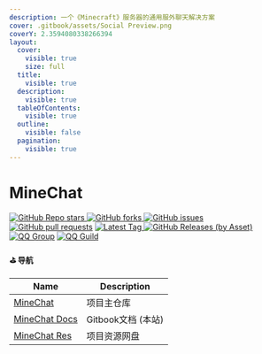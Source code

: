 ```yaml
---
description: 一个《Minecraft》服务器的通用服外聊天解决方案
cover: .gitbook/assets/Social Preview.png
coverY: 2.3594080338266394
layout:
  cover:
    visible: true
    size: full
  title:
    visible: true
  description:
    visible: true
  tableOfContents:
    visible: true
  outline:
    visible: false
  pagination:
    visible: true
---
```


# MineChat
[
![GitHub Repo stars](https://img.shields.io/github/stars/Cdm2883/MineChat?color=dfb317&style=for-the-badge)
![GitHub forks](https://img.shields.io/github/forks/Cdm2883/MineChat?color=97ca00&style=for-the-badge)
](https://github.com/Cdm2883/MineChat)
[![GitHub issues](https://img.shields.io/github/issues/Cdm2883/MineChat?color=007ec6&style=for-the-badge)](https://github.com/Cdm2883/MineChat/issues)
[![GitHub pull requests](https://img.shields.io/github/issues-pr/Cdm2883/MineChat?color=fe7d37&style=for-the-badge)](https://github.com/Cdm2883/MineChat/pulls)
[
![Latest Tag](https://img.shields.io/github/v/tag/Cdm2883/MineChat?label=LATEST%20TAG&style=for-the-badge)
![GitHub Releases (by Asset)](https://img.shields.io/github/downloads/Cdm2883/MineChat/latest/total?style=for-the-badge)
](https://github.com/Cdm2883/MineChat/releases/latest)
[![QQ Group](https://img.shields.io/badge/QQ_Group-Cdm's_group-0099ff?style=for-the-badge&logo=data%3Aimage%2Fpng%3Bbase64%2CiVBORw0KGgoAAAANSUhEUgAAAGAAAABgCAYAAADimHc4AAAACXBIWXMAACE4AAAhOAFFljFgAAAAAXNSR0IArs4c6QAAAARnQU1BAACxjwv8YQUAAARcSURBVHgB7Z2NUdswFMf%2F6XWAdALEBNAJaiZomQAzQekEJBOUTsAIzQawQekEdicgnUDVO8uHa0icSHqyJb%2Ffnc6Q5GxLT%2B9DlvwECIIgCIIgzJEFJo7WujCHc1PO7HFpiur9rDZla4%2B%2FTXky5XGxWGwhHA81uin3pjxrPx5MKU1ZQhjGNlalw1OZcmuKgvAa3fT4J81PZUoJ4QXTIN91fB703LXBNMDSNsRYVHoCQhglCrIVf8DraCY2FCVdmGjpCSMRXQC6iUh%2BYfzGbxlVCO8Qn3tMp%2FEJ6hA%2FxzJHUQVgKnlrDl8wPRSajpEv1MP09FkhMtF8gKlchWmZnl2cGn9QIxJRTJBuBj8KaRDVFEXRgIR6fwtFRY%2BIALsGJNb7W24RCXYNSLD3t0TRAlYNMI1PIadCmkQJl7lN0BRj%2FkO50hHmEdhMkL35Z6QNuxni1IAC6cOuwZwCSNn8tHwGM5wCOEP60OMTBUZYBGDt%2FznyoAAjXBqQS%2BMTrHURAQyjwAiXABTygdWXcQkgBwfcosAIlwCyWonGGQmJCToMtg4lGnAYyQkgNxSYCC4ALSuRj4JDA0QARxBcADFXFOSA%2BICR4fABCvmRVBRUIj%2FY5gWCT0kmvApiCJbpyaAakPgqiCFYZvhCm6AS%2BcKySiKYAKzzZZ9DHRFq%2FBKBCakBJfIneAcL5oQzdr59gjrjIBqQufPtE9QZhzJBJeZDUGfsLYAZON8%2BQZ1xCA0oMD%2BCdThvJzwj59vnQ4h0OF4aYBqf1v8ozJMbBMDXBAW5iUT5hAD4CiDITSQKpdgp4ImzAOzFFeZNAU98NCCH9f%2B%2BeFsAHwHM2fy0FL4zgE4CsBfNaQW0D16WwFUDCggtBTxwFYDY%2Fxe8TLGrAHJafu7L0g5InThaADMf%2Fe6igCMuGqAg9HG2CC4CGFK3GnmyL6lfPBM0cLE18hXAtz3fKTjiIoCTHZ%2FX5vHsyhz%2FID%2B2dh74x47vl64DspA%2B4MIe96lqqrR1WmG3hjtNU7oI4K0LrTvL0nMUAO1JADsBc4km2WufaALos7Gmp4UE4D1TNDE27R82w%2B4agXARQLdxa%2FSck%2B0lOWlB3V8HZP6%2Fw25%2FcBQ%2BAqjRLFKq3%2FhNsB4yAR7f%2BtDU%2B6b3XY0YUHZZfUD%2Bfc2zE8YYqD11pOjnTjcLE6aFbrYjSR32JK6saSt1%2BktW2NMYc7%2Bkd410Wcd44zNG4laKGL4iLSjyOUUEYgiABii0XUkqU5gU5X2M9b4z%2B3vCndFjjTS4zi59va0QPSuqMW2o8TfIFd3solHpaVJiBN4jErpZSXeF6SbzuDL3SMdNzE1AuccB1NgUAZVIZzxQo3nEsF6knHhEN%2FtDVjpt2DdyYNEAe%2BMr5AHtS3wBJjhyReSQtr7PJVd0xBWG1sgLNqfMZYIUmpFvgWYSv7sN%2BRL7I6Et%2Fq%2Fwtlf%2B4mX7cnTOe9I7t%2BqcY%2Bia6JyvPTcdaSpyI1nABEEQBEEQQvMP82DW%2Bu24kOQAAAAASUVORK5CYII%3D)](https://qm.qq.com/cgi-bin/qm/qr?k=Vcspr10ZnFcPd29hgPUgmxcBPsPni6pC&jump_from=webapi&authKey=uKMeRLS8aWCJwEXlYmkKeg1aBg4xmt/UbdXvEejPDOqCxhIKpqLK8Q+qG4ZFl0Nn)
[![QQ Guild](https://img.shields.io/badge/QQ_Guild-MineChat-1fa5ff?style=for-the-badge&logo=data%3Aimage%2Fpng%3Bbase64%2CiVBORw0KGgoAAAANSUhEUgAAADAAAAAwCAMAAABg3Am1AAAAhFBMVEUAAAAAmf8AkP8Amv8Amf8Al%2F8Alf8Amf8Amf8Amf8Amf8Amf8Amf8Amv8AmP8Al%2F8Anv8AmP8Amf8Amf8AmP8Amf8AmP8Amf8AmP8Amf8Amf8AmP8Amf8Amf8Amv8Amv8Ak%2F8Amf8Amf8Amf8Amf8Amf8Al%2F8Al%2F8Amf8Amf8Amf8Amf%2FLu1RTAAAAK3RSTlMA%2BwS590YIOO3GyzvUtEgRCserjj7BYlsl5qeBe1UrHxfgpIpwZk0x25uAW%2FA47wAAAbJJREFUSMftVMl2wjAQs00WZ4VAIEDZdzr%2F%2F3%2FVOPVz0xfM49Je0CUWM8ITWbF4428QjUYj5agCjXz9w1QG%2BipaCR4NaVoy7QUKV02037pfPkjSxCcI0TAVDmPwmU9wpuDnCConkpnwYEKSVk4wDIiCoU8wgGDtBJkkylXv7EkxYGgiSrFsUeSg2iyXxtyuGx5ISu0%2Bzg2DtmzhKN1tp3PDv8Op660KyzAMy7hA6VDzmmk900SLhmuXXf8xjClwJimYhOEfR0mJUYodaiuIRAN9gedDzBcYYf5CkmIzwgtJWvMIryRpBcHklSTdu4bH%2FUliKIZQFQQXJu2EM9AxKHg%2FIu1GYMHRZL0P2yyO4%2BzaYARd83JrBAVe6XOTgc9FF6jYrEmDfYn%2BCMdoeEDHX6PsyfbbhVyZY5Tf%2FNw9jK2kDliGP61dVsuuYJNUCUOjmE%2BrpApYcTihU4Mm1WDeY2okdjlMikWkxEUTj85JAgX6g7HBDrc29%2FGNzCv5k1TaSwzr3dQoZPbsEjvYhuES7U%2BSNOFzYoH7GBLx%2FBJzOzZpUvv61ThP041wYL%2B8MP698R%2F4AgoQNmpSPKxNAAAAAElFTkSuQmCC)](https://pd.qq.com/s/62p2d8ewp)

#### ⛳ 导航
| Name                                                      | Description    |
| --------------------------------------------------------- | -------------- |
| [MineChat](https://github.com/Cdm2883/MineChat)           | 项目主仓库          |
| [MineChat Docs](https://github.com/Cdm2883/MineChat-Docs) | Gitbook文档 (本站) |
| [MineChat Res](https://pan.qingfong.com:666/s/m0MuD)      | 项目资源网盘         |